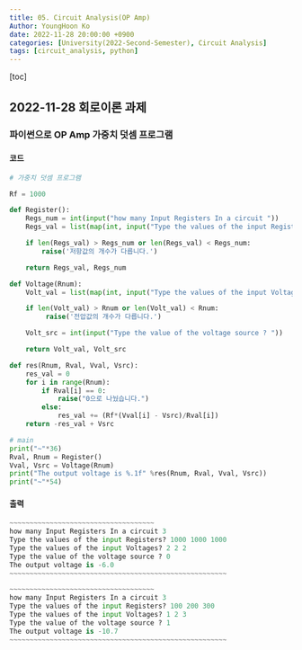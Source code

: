 ```yaml
---
title: 05. Circuit Analysis(OP Amp)
Author: YoungHoon Ko
date: 2022-11-28 20:00:00 +0900
categories: [University(2022-Second-Semester), Circuit Analysis]
tags: [circuit_analysis, python]
---
```


[toc]

## 2022-11-28 회로이론 과제

### 파이썬으로 OP Amp 가중치 덧셈 프로그램

#### 코드

```python
# 가중치 덧셈 프로그램

Rf = 1000

def Register():
    Regs_num = int(input("how many Input Registers In a circuit "))
    Regs_val = list(map(int, input("Type the values of the input Registers? ").split(' ')))

    if len(Regs_val) > Regs_num or len(Regs_val) < Regs_num:
        raise('저항값의 개수가 다릅니다.')

    return Regs_val, Regs_num

def Voltage(Rnum):
    Volt_val = list(map(int, input("Type the values of the input Voltages? ").split(' ')))

    if len(Volt_val) > Rnum or len(Volt_val) < Rnum:
         raise('전압값의 개수가 다릅니다.')

    Volt_src = int(input("Type the value of the voltage source ? "))

    return Volt_val, Volt_src

def res(Rnum, Rval, Vval, Vsrc):
    res_val = 0
    for i in range(Rnum):
        if Rval[i] == 0:
            raise("0으로 나눴습니다.")
        else:
            res_val += (Rf*(Vval[i] - Vsrc)/Rval[i])
    return -res_val + Vsrc

# main
print("~"*36)
Rval, Rnum = Register()
Vval, Vsrc = Voltage(Rnum)
print("The output voltage is %.1f" %res(Rnum, Rval, Vval, Vsrc))
print("~"*54)
```



#### 출력

```python
~~~~~~~~~~~~~~~~~~~~~~~~~~~~~~~~~~~~
how many Input Registers In a circuit 3
Type the values of the input Registers? 1000 1000 1000
Type the values of the input Voltages? 2 2 2
Type the value of the voltage source ? 0
The output voltage is -6.0
~~~~~~~~~~~~~~~~~~~~~~~~~~~~~~~~~~~~~~~~~~~~~~~~~~~~~~
```

```python
~~~~~~~~~~~~~~~~~~~~~~~~~~~~~~~~~~~~
how many Input Registers In a circuit 3
Type the values of the input Registers? 100 200 300
Type the values of the input Voltages? 1 2 3
Type the value of the voltage source ? 1
The output voltage is -10.7
~~~~~~~~~~~~~~~~~~~~~~~~~~~~~~~~~~~~~~~~~~~~~~~~~~~~~~
```
